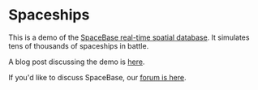 # Spaceships

This is a demo of the [SpaceBase real-time spatial database](http://paralleluniverse.co). It simulates tens of thousands of spaceships in battle.

A blog post discussing the demo is [here](http://blog.paralleluniverse.co/post/44146699200/spaceships).

If you'd like to discuss SpaceBase, our [forum is here](https://groups.google.com/forum/?fromgroups#!forum/spacebase-user).
